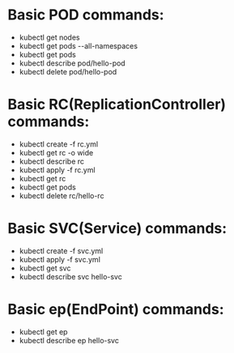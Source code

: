 # Basic POD commands:

* kubectl get nodes
* kubectl get pods --all-namespaces
* kubectl get pods
* kubectl describe pod/hello-pod
* kubectl delete pod/hello-pod

# Basic RC(ReplicationController) commands:

* kubectl create -f rc.yml
* kubectl get rc -o wide
* kubectl describe rc
* kubectl apply -f rc.yml
* kubectl get rc
* kubectl get pods
* kubectl delete rc/hello-rc

# Basic SVC(Service) commands:

* kubectl create -f svc.yml
* kubectl apply -f svc.yml
* kubectl get svc
* kubectl describe svc hello-svc

# Basic ep(EndPoint) commands:

* kubectl get ep
* kubectl describe ep hello-svc